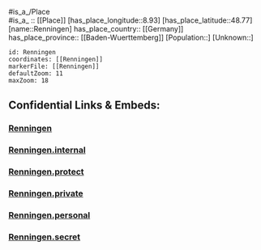 ﻿---
location: [48.77,8.93] 
mapzoom: [7,12] 
mapmarker: city 
type: City
tags:
- geo/City


SpocWebEntityId: 33712
isDeleted: false
confidential: public

---
#is_a_/Place  
#is_a_ :: [[Place]] 
[has_place_longitude::8.93] 
[has_place_latitude::48.77] 
[name::Renningen] 
has_place_country:: [[Germany]]  
has_place_province:: [[Baden-Wuerttemberg]] 
[Population::] 
[Unknown::] 


```leaflet
id: Renningen
coordinates: [[Renningen]] 
markerFile: [[Renningen]] 
defaultZoom: 11 
maxZoom: 18
```


## Confidential Links & Embeds: 

### [Renningen](/_public/Earth/Continent/Europe/Europe~Central/Germany/Germany~West/Baden-Wuerttemberg/counties~BW/Böblingen/cities~Böblingen/Renningen.md) 

### [Renningen.internal](/_internal/Earth/Continent/Europe/Europe~Central/Germany/Germany~West/Baden-Wuerttemberg/counties~BW/Böblingen/cities~Böblingen/Renningen.internal.md) 

### [Renningen.protect](/_protect/Earth/Continent/Europe/Europe~Central/Germany/Germany~West/Baden-Wuerttemberg/counties~BW/Böblingen/cities~Böblingen/Renningen.protect.md) 

### [Renningen.private](/_private/Earth/Continent/Europe/Europe~Central/Germany/Germany~West/Baden-Wuerttemberg/counties~BW/Böblingen/cities~Böblingen/Renningen.private.md) 

### [Renningen.personal](/_personal/Earth/Continent/Europe/Europe~Central/Germany/Germany~West/Baden-Wuerttemberg/counties~BW/Böblingen/cities~Böblingen/Renningen.personal.md) 

### [Renningen.secret](/_secret/Earth/Continent/Europe/Europe~Central/Germany/Germany~West/Baden-Wuerttemberg/counties~BW/Böblingen/cities~Böblingen/Renningen.secret.md) 
